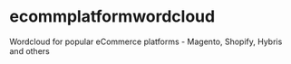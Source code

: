 # ecommplatformwordcloud
Wordcloud for popular eCommerce platforms - Magento, Shopify, Hybris and others
